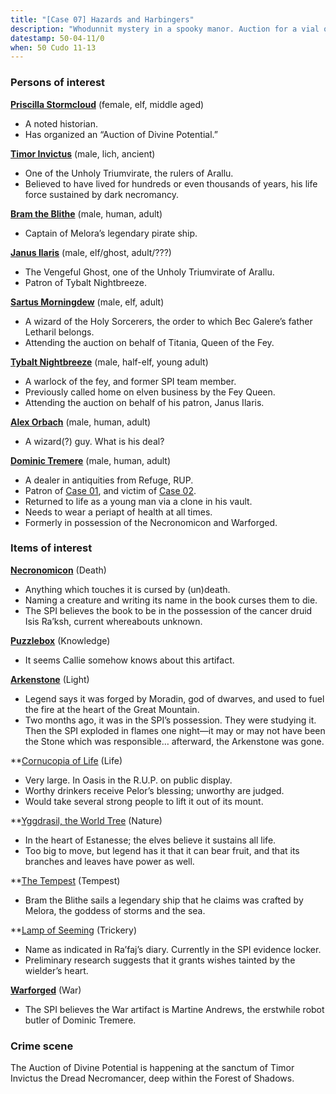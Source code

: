 ```yaml
---
title: "[Case 07] Hazards and Harbingers"
description: "Whodunnit mystery in a spooky manor. Auction for a vial of divine essence is interrupted by MURDER!"
datestamp: 50-04-11/0
when: 50 Cudo 11-13
---
```


### Persons of interest

**[Priscilla Stormcloud](../dossiers/priscilla-stormcloud)** (female, elf, middle aged)

* A noted historian.
* Has organized an “Auction of Divine Potential.”

**[Timor Invictus](../dossiers/timor-invictus)** (male, lich, ancient)

* One of the Unholy Triumvirate, the rulers of Arallu.
* Believed to have lived for hundreds or even thousands of years, his life force sustained by dark necromancy.

**[Bram the Blithe](../dossiers/bram-the-blithe)** (male, human, adult)

* Captain of Melora’s legendary pirate ship.

**[Janus Ilaris](../dossiers/janus-ilaris)** (male, elf/ghost, adult/???)

* The Vengeful Ghost, one of the Unholy Triumvirate of Arallu.
* Patron of Tybalt Nightbreeze.

**[Sartus Morningdew](../dossiers/sartus-morningdew)** (male, elf, adult)

* A wizard of the Holy Sorcerers, the order to which Bec Galere’s father Letharil belongs.
* Attending the auction on behalf of Titania, Queen of the Fey.

**[Tybalt Nightbreeze](../dossiers/tybalt-nightbreeze)** (male, half-elf, young adult)

* A warlock of the fey, and former SPI team member.
* Previously called home on elven business by the Fey Queen.
* Attending the auction on behalf of his patron, Janus Ilaris.

**[Alex Orbach](../dossiers/alex-orbach)** (male, human, adult)

* A wizard(?) guy. What is his deal?

**[Dominic Tremere](../dossiers/dominic-tremere)** (male, human, adult)

* A dealer in antiquities from Refuge, RUP.
* Patron of [Case 01](https://docs.google.com/document/d/1DqBJcmzQxA_t_CNuUUL4O2lc9baZBWeJO9DoWxaRSLw/edit), and victim of [Case 02](https://docs.google.com/document/d/1mK75IptgDAnj2oNsZszR-w7NVldmF3ToXz4--mXj74k/edit).
* Returned to life as a young man via a clone in his vault.
* Needs to wear a periapt of health at all times.
* Formerly in possession of the Necronomicon and Warforged.

### Items of interest

**[Necronomicon](../relics/necronomicon)** (Death)

* Anything which touches it is cursed by (un)death.
* Naming a creature and writing its name in the book curses them to die.
* The SPI believes the book to be in the possession of the cancer druid Isis Ra’ksh, current whereabouts unknown.

**[Puzzlebox](../relics/puzzlebox)** (Knowledge)

* It seems Callie somehow knows about this artifact.

**[Arkenstone](../relics/arkenstone)** (Light)

* Legend says it was forged by Moradin, god of dwarves, and used to fuel the fire at the heart of the Great Mountain.
* Two months ago, it was in the SPI’s possession. They were studying it. Then the SPI exploded in flames one night—it may or may not have been the Stone which was responsible… afterward, the Arkenstone was gone.

**[Cornucopia of Life](../relics/cornucopia) (Life)

* Very large. In Oasis in the R.U.P. on public display.
* Worthy drinkers receive Pelor’s blessing; unworthy are judged.
* Would take several strong people to lift it out of its mount.

**[Yggdrasil, the World Tree](../relics/yggdrasil) (Nature)

* In the heart of Estanesse; the elves believe it sustains all life.
* Too big to move, but legend has it that it can bear fruit, and that its branches and leaves have power as well.

**[The Tempest](../relics/tempest) (Tempest)

* Bram the Blithe sails a legendary ship that he claims was crafted by Melora, the goddess of storms and the sea.

**[Lamp of Seeming](../relics/lamp-of-seeming) (Trickery)

* Name as indicated in Ra’faj’s diary. Currently in the SPI evidence locker.
* Preliminary research suggests that it grants wishes tainted by the wielder’s heart.

**[Warforged](../relics/warforged)** (War)

* The SPI believes the War artifact is Martine Andrews, the erstwhile robot butler of Dominic Tremere.

### Crime scene

The Auction of Divine Potential is happening at the sanctum of Timor Invictus the Dread Necromancer, deep within the Forest of Shadows.
